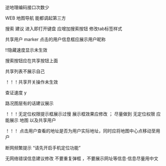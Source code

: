 逆地理编码接口次数少

WEB 地图导航 能都调起第三方

搜索 建议 进入即打开键盘 应增加搜索按钮 修改tab标签样式

共享用户 marker 点击的用户信息框应展示用户昵称

!!隐藏速度显示未生效

搜索按钮应在共享按钮上面 

共享列表不展示自己

！！！共享开关操作未生效

查证速度 y

路况图层有的话建议展示

！！！无定位权限提示框展示过慢 展示框效果应修改 ； 尽量做到 无定位权限 应能展示 地图 以及共享用户

！！！ 点击用户查看的地址是否为用户实际地址，同时应将地图中心点移动至用户

断网频繁提示 “请先开启手机定位功能”

无网络错误信息建议修改 不要重复弹框 ，不要展示网址等信息·信息尽量用中文